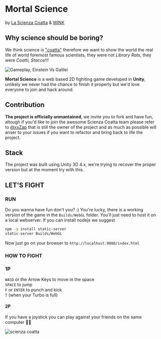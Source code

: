 # Mortal Science

by [La Scienza Coatta](http://github.com) & [WINK](http://wink.by)  

## Why science should be boring?

We think science is ["coatta"](https://www.urbandictionary.com/define.php?term=coatto) therefore we want to show the world the real life of world foremost famous scientists, they were not _Library Rats_, they were _Coatti, Stacce!!!_

![Gameplay, Einstein Vs Galilei](https://i.imgur.com/A5CJsRX.png)

**Mortal Science** is a web based 2D fighiting game developed in **Unity**, unlikely we never had the chance to finish it properly but we'd love everyone to join and hack around.

## Contribution

**The project is officially unmantained**, we invite you to fork and have fun, altough if you'd like to join the awesome Scienza Coatta team please refer to [@xxZap](https://github.com/xxZap) that is still the owner of the project and as much as possible will anser to your issues if you want to refactor and bring back to life the project.

## Stack

The project was built using Unity 3D 4.x, we're trying to recover the proper version but at the moment try with this.

## LET'S FIGHT

### RUN

Do you wanna have fun don't you? :)
You're lucky, there is a working version of the game in the `Builds/WebGL` folder.
You'll just need to host it on a local webserver.
If you can install nodejs we suggest

```bash
npm -g install static-server
static-server Builds/WebGL
```

Now just go on your browser to `http://localhost:9080/index.html`

### HOW TO FIGHT

### 1P

`WASD` or the Arrow Keys to move in the space  
`SPACE` to jump  
`F` or `ENTER` to punch and kick  
`T` (when your Turbo is full)  

#### 2P

If you have a joystick you can play against your friends on the same computer 🤘🏻

![scienza coatta](https://scontent-mxp1-1.xx.fbcdn.net/v/t1.0-9/11043048_1569574416662530_723880756347877616_n.jpg?_nc_cat=108&_nc_sid=19026a&_nc_ohc=Lvy3qpOykngAX8ARUHI&_nc_ht=scontent-mxp1-1.xx&oh=06e3471a60357e9023690b809e704153&oe=5ED222A1)
